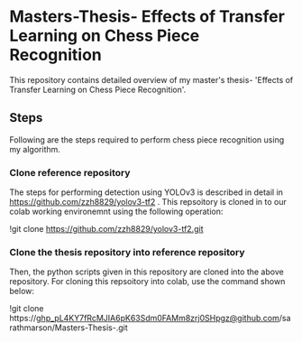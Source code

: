 # Masters-Thesis- Effects of Transfer Learning on Chess Piece Recognition

This repository contains detailed overview of my master's thesis- 'Effects of Transfer Learning on Chess Piece Recognition'. 


## Steps 
Following are the steps required to perform chess piece recognition using my algorithm.

### Clone reference repository

The steps for performing detection using YOLOv3 is described in detail in https://github.com/zzh8829/yolov3-tf2 . This repsoitory is cloned in to our colab working environemnt using the following operation: 

<addr>!git clone https://github.com/zzh8829/yolov3-tf2.git

### Clone the thesis repository into reference repository

Then, the python scripts given in this repository are cloned into the above repository. For cloning this repsoitory into colab, use the command shown below:

!git clone https://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@github.com/sarathmarson/Masters-Thesis-.git




